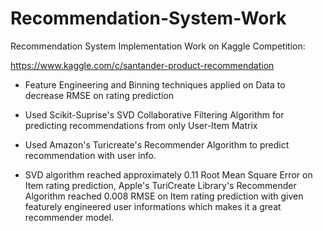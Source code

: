 # Recommendation-System-Work
 Recommendation System Implementation Work on Kaggle Competition:
 
 https://www.kaggle.com/c/santander-product-recommendation
 
 
* Feature Engineering and Binning techniques applied on Data to decrease RMSE on rating prediction

* Used Scikit-Suprise's SVD Collaborative Filtering Algorithm for predicting recommendations from only User-Item Matrix

* Used Amazon's Turicreate's Recommender Algorithm to predict recommendation with user info.

* SVD algorithm reached approximately 0.11 Root Mean Square Error on Item rating prediction, Apple's TuriCreate Library's Recommender Algorithm reached 0.008 RMSE on Item rating prediction with given featurely engineered user informations which makes it a great recommender model.
